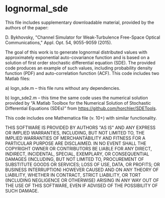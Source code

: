 # lognormal_sde
This file includes supplementary downloadable material, provided by the authors of the paper:

D. Bykhovsky, "Channel Simulator for Weak-Turbulence Free-Space Optical Communications," Appl. Opt. 54, 9055-9059 (2015).

The goal of this work is to generate lognormal distributed values with approximately exponential auto-covariance function and is based on a solution of first order stochastic differential equation (SDE). The provided code produces an example of such values, including probability density function (PDF) and auto-correlation function (ACF).
This code includes two Matlab files:

a) logn_sde.m – this file runs without any dependencies.

b) logn_sde2.m – this time the same code uses the numerical solution provided by “A Matlab Toolbox for the Numerical Solution of Stochastic Differential Equations (SDEs)” from https://github.com/horchler/SDETools.

This code includes one Mathematica file (v. 10+) with similar functionality.

THIS SOFTWARE IS PROVIDED BY AUTHORS "AS IS" AND ANY EXPRESS OR IMPLIED WARRANTIES, INCLUDING, BUT NOT LIMITED TO, THE IMPLIED WARRANTIES OF MERCHANTABILITY AND FITNESS FOR A PARTICULAR PURPOSE ARE DISCLAIMED. IN NO EVENT SHALL THE COPYRIGHT OWNER OR CONTRIBUTORS BE LIABLE FOR ANY DIRECT, INDIRECT, INCIDENTAL, SPECIAL, EXEMPLARY, OR CONSEQUENTIAL DAMAGES (INCLUDING, BUT NOT LIMITED TO, PROCUREMENT OF SUBSTITUTE GOODS OR SERVICES; LOSS OF USE, DATA, OR PROFITS; OR BUSINESS INTERRUPTION) HOWEVER CAUSED AND ON ANY THEORY OF LIABILITY, WHETHER IN CONTRACT, STRICT LIABILITY, OR TORT (INCLUDING NEGLIGENCE OR OTHERWISE) ARISING IN ANY WAY OUT OF THE USE OF THIS SOFTWARE, EVEN IF ADVISED OF THE POSSIBILITY OF SUCH DAMAGE.

